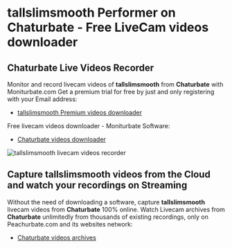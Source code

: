 # tallslimsmooth Performer on Chaturbate - Free LiveCam videos downloader

## Chaturbate Live Videos Recorder

Monitor and record livecam videos of **tallslimsmooth** from **Chaturbate** with Moniturbate.com
Get a premium trial for free by just and only registering with your Email address:
* [tallslimsmooth Premium videos downloader](https://moniturbate.com/request-demo-licence-key.html)

Free livecam videos downloader - Moniturbate Software:
* [Chaturbate videos downloader](https://moniturbate.com/moniturbate-download-software.html)

![tallslimsmooth livecam videos recorder](https://peachurnet.com/templates/moniturbate-software.png)


## Capture tallslimsmooth videos from the Cloud and watch your recordings on Streaming

Without the need of downloading a software, capture **tallslimsmooth** livecam videos from **Chaturbate** 100% online.
Watch Livecam archives from **Chaturbate** unlimitedly from thousands of existing recordings, only on Peachurbate.com and its websites network:
* [Chaturbate videos archives](https://peachurnet.com/)